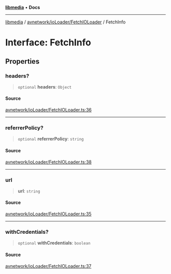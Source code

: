 [**libmedia**](../../../../README.md) • **Docs**

***

[libmedia](../../../../README.md) / [avnetwork/ioLoader/FetchIOLoader](../README.md) / FetchInfo

# Interface: FetchInfo

## Properties

### headers?

> `optional` **headers**: `Object`

#### Source

[avnetwork/ioLoader/FetchIOLoader.ts:36](https://github.com/zhaohappy/libmedia/blob/b4bb608d2b1c00d036d73fc8d222b1a97be53694/src/avnetwork/ioLoader/FetchIOLoader.ts#L36)

***

### referrerPolicy?

> `optional` **referrerPolicy**: `string`

#### Source

[avnetwork/ioLoader/FetchIOLoader.ts:38](https://github.com/zhaohappy/libmedia/blob/b4bb608d2b1c00d036d73fc8d222b1a97be53694/src/avnetwork/ioLoader/FetchIOLoader.ts#L38)

***

### url

> **url**: `string`

#### Source

[avnetwork/ioLoader/FetchIOLoader.ts:35](https://github.com/zhaohappy/libmedia/blob/b4bb608d2b1c00d036d73fc8d222b1a97be53694/src/avnetwork/ioLoader/FetchIOLoader.ts#L35)

***

### withCredentials?

> `optional` **withCredentials**: `boolean`

#### Source

[avnetwork/ioLoader/FetchIOLoader.ts:37](https://github.com/zhaohappy/libmedia/blob/b4bb608d2b1c00d036d73fc8d222b1a97be53694/src/avnetwork/ioLoader/FetchIOLoader.ts#L37)
